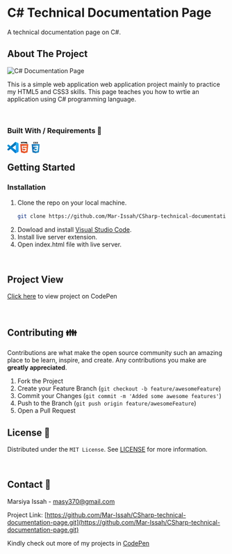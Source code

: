 # C\# Technical Documentation Page
A technical documentation page on C#.

## About The Project

![C# Documentation Page](https://res.cloudinary.com/dytnpjxrd/image/upload/v1617069577/My%20Website%20Projects/C_aeyuuw.png)

This is a simple web application web application project mainly to practice my HTML5 and CSS3 skills. This page teaches you how to wrtie an application using C# programming language.

<br>

### Built With / Requirements :construction_worker:
<img align="left" alt="Visual Studio Code" width="26px" src="https://raw.githubusercontent.com/github/explore/80688e429a7d4ef2fca1e82350fe8e3517d3494d/topics/visual-studio-code/visual-studio-code.png" />
<img align="left" alt="HTML5" width="26px" src="https://raw.githubusercontent.com/github/explore/80688e429a7d4ef2fca1e82350fe8e3517d3494d/topics/html/html.png" />
<img align="left" alt="CSS3" width="26px" src="https://raw.githubusercontent.com/github/explore/80688e429a7d4ef2fca1e82350fe8e3517d3494d/topics/css/css.png" />


<br>

<!-- GETTING STARTED -->

## Getting Started

### Installation

1. Clone the repo on your local machine.
   ```sh
   git clone https://github.com/Mar-Issah/CSharp-technical-documentation-page.git
   ```
2. Dowload and install [Visual Studio Code](https://code.visualstudio.com/).
3. Install live server extension.
4. Open index.html file with live server.

<br>

<!-- USAGE EXAMPLES -->

## Project View

[Click here](https://codepen.io/marsiya-issah/full/MWjwbEN) to view project on CodePen

<br>
<!-- CONTRIBUTING -->

## Contributing :family:

Contributions are what make the open source community such an amazing place to be learn, inspire, and create. Any contributions you make are **greatly appreciated**.

1. Fork the Project
2. Create your Feature Branch (`git checkout -b feature/awesomeFeature`)
3. Commit your Changes (`git commit -m 'Added some awesome features'`)
4. Push to the Branch (`git push origin feature/awesomeFeature`)
5. Open a Pull Request
   <br>

<!-- LICENSE -->

## License :page_facing_up:

Distributed under the `MIT License`. See [LICENSE](https://choosealicense.com/licenses/mit/) for more information.

<!-- CONTACT -->

<br>

## Contact :e-mail:

Marsiya Issah - masy370@gmail.com

Project Link: [https://github.com/Mar-Issah/CSharp-technical-documentation-page.git](https://github.com/Mar-Issah/CSharp-technical-documentation-page.git)

Kindly check out more of my projects in [CodePen](https://codepen.io/your-work/)


